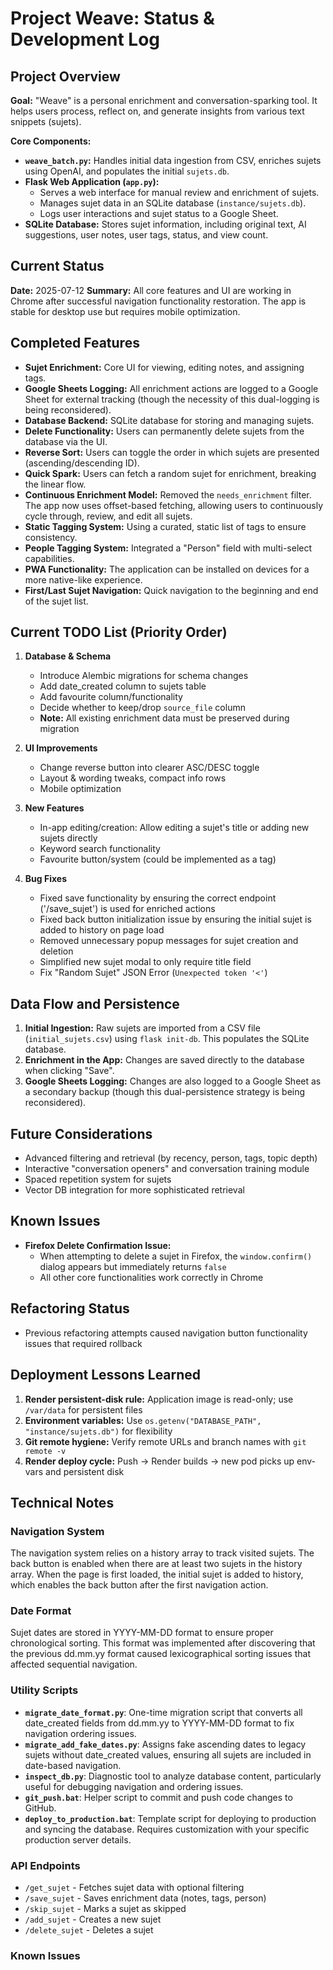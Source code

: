 # Project Weave: Status & Development Log

## Project Overview

**Goal:** "Weave" is a personal enrichment and conversation-sparking tool. It helps users process, reflect on, and generate insights from various text snippets (sujets).

**Core Components:**
*   **`weave_batch.py`:** Handles initial data ingestion from CSV, enriches sujets using OpenAI, and populates the initial `sujets.db`.
*   **Flask Web Application (`app.py`):**
    *   Serves a web interface for manual review and enrichment of sujets.
    *   Manages sujet data in an SQLite database (`instance/sujets.db`).
    *   Logs user interactions and sujet status to a Google Sheet.
*   **SQLite Database:** Stores sujet information, including original text, AI suggestions, user notes, user tags, status, and view count.

## Current Status
**Date:** 2025-07-12
**Summary:** All core features and UI are working in Chrome after successful navigation functionality restoration. The app is stable for desktop use but requires mobile optimization.

## Completed Features
- **Sujet Enrichment:** Core UI for viewing, editing notes, and assigning tags.
- **Google Sheets Logging:** All enrichment actions are logged to a Google Sheet for external tracking (though the necessity of this dual-logging is being reconsidered).
- **Database Backend:** SQLite database for storing and managing sujets.
- **Delete Functionality:** Users can permanently delete sujets from the database via the UI.
- **Reverse Sort:** Users can toggle the order in which sujets are presented (ascending/descending ID).
- **Quick Spark:** Users can fetch a random sujet for enrichment, breaking the linear flow.
- **Continuous Enrichment Model:** Removed the `needs_enrichment` filter. The app now uses offset-based fetching, allowing users to continuously cycle through, review, and edit all sujets.
- **Static Tagging System:** Using a curated, static list of tags to ensure consistency.
- **People Tagging System:** Integrated a "Person" field with multi-select capabilities.
- **PWA Functionality:** The application can be installed on devices for a more native-like experience.
- **First/Last Sujet Navigation:** Quick navigation to the beginning and end of the sujet list.

## Current TODO List (Priority Order)
1. **Database & Schema**
   - Introduce Alembic migrations for schema changes
   - Add date_created column to sujets table
   - Add favourite column/functionality
   - Decide whether to keep/drop `source_file` column
   - **Note:** All existing enrichment data must be preserved during migration

2. **UI Improvements**
   - Change reverse button into clearer ASC/DESC toggle
   - Layout & wording tweaks, compact info rows
   - Mobile optimization

3. **New Features**
   - In-app editing/creation: Allow editing a sujet's title or adding new sujets directly
   - Keyword search functionality
   - Favourite button/system (could be implemented as a tag)

4. **Bug Fixes**
   - Fixed save functionality by ensuring the correct endpoint ('/save_sujet') is used for enriched actions
   - Fixed back button initialization issue by ensuring the initial sujet is added to history on page load
   - Removed unnecessary popup messages for sujet creation and deletion
   - Simplified new sujet modal to only require title field
   - Fix "Random Sujet" JSON Error (`Unexpected token '<'`)

## Data Flow and Persistence

1. **Initial Ingestion:** Raw sujets are imported from a CSV file (`initial_sujets.csv`) using `flask init-db`. This populates the SQLite database.
2. **Enrichment in the App:** Changes are saved directly to the database when clicking "Save".
3. **Google Sheets Logging:** Changes are also logged to a Google Sheet as a secondary backup (though this dual-persistence strategy is being reconsidered).

## Future Considerations
- Advanced filtering and retrieval (by recency, person, tags, topic depth)
- Interactive "conversation openers" and conversation training module
- Spaced repetition system for sujets
- Vector DB integration for more sophisticated retrieval

## Known Issues
- **Firefox Delete Confirmation Issue:**
  - When attempting to delete a sujet in Firefox, the `window.confirm()` dialog appears but immediately returns `false`
  - All other core functionalities work correctly in Chrome

## Refactoring Status
- Previous refactoring attempts caused navigation button functionality issues that required rollback

## Deployment Lessons Learned
1. **Render persistent-disk rule:** Application image is read-only; use `/var/data` for persistent files
2. **Environment variables:** Use `os.getenv("DATABASE_PATH", "instance/sujets.db")` for flexibility
3. **Git remote hygiene:** Verify remote URLs and branch names with `git remote -v`
4. **Render deploy cycle:** Push → Render builds → new pod picks up env-vars and persistent disk

## Technical Notes

### Navigation System
The navigation system relies on a history array to track visited sujets. The back button is enabled when there are at least two sujets in the history array. When the page is first loaded, the initial sujet is added to history, which enables the back button after the first navigation action.

### Date Format
Sujet dates are stored in YYYY-MM-DD format to ensure proper chronological sorting. This format was implemented after discovering that the previous dd.mm.yy format caused lexicographical sorting issues that affected sequential navigation.

### Utility Scripts
- **`migrate_date_format.py`**: One-time migration script that converts all date_created fields from dd.mm.yy to YYYY-MM-DD format to fix navigation ordering issues.
- **`migrate_add_fake_dates.py`**: Assigns fake ascending dates to legacy sujets without date_created values, ensuring all sujets are included in date-based navigation.
- **`inspect_db.py`**: Diagnostic tool to analyze database content, particularly useful for debugging navigation and ordering issues.
- **`git_push.bat`**: Helper script to commit and push code changes to GitHub.
- **`deploy_to_production.bat`**: Template script for deploying to production and syncing the database. Requires customization with your specific production server details.

### API Endpoints
- `/get_sujet` - Fetches sujet data with optional filtering
- `/save_sujet` - Saves enrichment data (notes, tags, person)
- `/skip_sujet` - Marks a sujet as skipped
- `/add_sujet` - Creates a new sujet
- `/delete_sujet` - Deletes a sujet

### Known Issues
